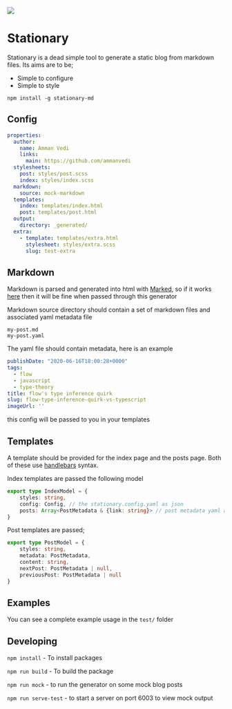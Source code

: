 <img src="https://badge.fury.io/js/stationary-md.svg" />

# Stationary

Stationary is a dead simple tool to generate a static blog from markdown files. Its aims are to be;
- Simple to configure
- Simple to style

`npm install -g stationary-md`

## Config

```yaml
properties:
  author:
    name: Amman Vedi
    links:
      main: https://github.com/ammanvedi
  stylesheets:
    post: styles/post.scss
    index: styles/index.scss
  markdown:
    source: mock-markdown
  templates:
    index: templates/index.html
    post: templates/post.html
  output:
    directory: _generated/
  extra:
    - template: templates/extra.html
      stylesheet: styles/extra.scss
      slug: test-extra
```

## Markdown
Markdown is parsed and generated into html with [Marked](https://www.npmjs.com/package/marked), so if it works [here](https://marked.js.org/demo/) then it will be fine when passed through this generator

Markdown source directory should contain a set of markdown files and associated yaml metadata file

```text
my-post.md
my-post.yaml
```

The yaml file should contain metadata, here is an example

```yaml
publishDate: "2020-06-16T18:00:28+0000"
tags:
  - flow
  - javascript
  - type-theory
title: flow's type inference quirk
slug: flow-type-inference-quirk-vs-typescript
imageUrl: ''
```
this config will be passed to you in your templates

## Templates
A template should be provided for the index page and the posts page. Both of these use [handlebars](https://github.blog/2020-04-15-npm-has-joined-github/) syntax. 

Index templates are passed the following model

```typescript
export type IndexModel = {
    styles: string,
    config: Config, // the stationary.config.yaml as json
    posts: Array<PostMetadata & {link: string}> // post metadata yaml as json
}
```

Post templates are passed;

```typescript
export type PostModel = {
    styles: string,
    metadata: PostMetadata,
    content: string,
    nextPost: PostMetadata | null,
    previousPost: PostMetadata | null
}
```

## Examples

You can see a complete example usage in the `test/` folder

## Developing

`npm install` - To install packages

`npm run build` - To build the package

`npm run mock` - to run the generator on some mock blog posts

`npm run serve-test` - to start a server on port 6003 to view mock output
